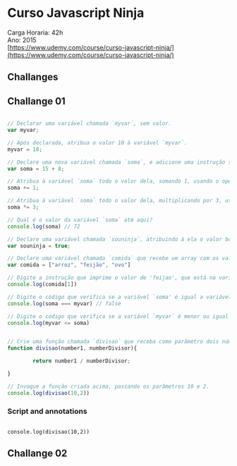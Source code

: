 # Curso Javascript Ninja
Carga Horaria: 42h<br />
Ano: 2015<br />
[https://www.udemy.com/course/curso-javascript-ninja/](https://www.udemy.com/course/curso-javascript-ninja/)<br />


## Challanges

## Challange 01

```js

// Declarar uma variável chamada `myvar`, sem valor.
var myvar;

// Após declarada, atribua o valor 10 à variável `myvar`.
myvar = 10;

// Declare uma nova variável chamada `soma`, e adicione uma instrução somando os valores 15 e 8.
var soma = 15 + 8;

// Atribua à variável `soma` todo o valor dela, somando 1, usando o operador de soma abreviado.
soma += 1;

// Atribua à variável `soma` todo o valor dela, multiplicando por 3, usando o operador de multiplicação abreviado.
soma *= 3;

// Qual é o valor da variável `soma` até aqui?
console.log(soma) // 72

// Declare uma variável chamada `souninja`, atribuindo à ela o valor booleano que representa `verdadeiro`.
var souninja = true;

// Declare uma variável chamada `comida` que recebe um array com os valores 'arroz', 'feijão' e 'ovo'.
var comida = ["arroz", "feijão", "ovo"]

// Digite a instrução que imprime o valor de 'feijao', que está na variável `comida`.
console.log(comida[1])

// Digite o código que verifica se a variável `soma' é igual a variável `myvar` (testando também o tipo).
console.log(soma === myvar) // false

// Digite o código que verifica se a variável `myvar` é menor ou igual à variável `soma`.
console.log(myvar <= soma)


// Crie uma função chamada `divisao` que receba como parâmetro dois números, e retorne o resultado da divisão entre eles.
function divisao(number1, numberDivisor){

        return number1 / numberDivisor;

}

// Invoque a função criada acima, passando os parâmetros 10 e 2.
console.log(divisao(10,2))


```

### Script and annotations

```

console.log(divisao(10,2))
```


## Challange 02 
